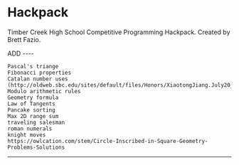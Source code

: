 # Hackpack
Timber Creek High School Competitive Programming Hackpack. Created by Brett Fazio.


ADD ----

    Pascal's triange
    Fibonacci properties
    Catalan number uses (http://oldweb.sbc.edu/sites/default/files/Honors/XiaotongJiang.July20_0.pdf)
    Modulo arithmetic rules
    Geometry formula
    Law of Tangents
    Pancake sorting
    Max 2D range sum
    traveling salesman
    roman numerals
    knight moves
    https://owlcation.com/stem/Circle-Inscribed-in-Square-Geometry-Problems-Solutions
----
